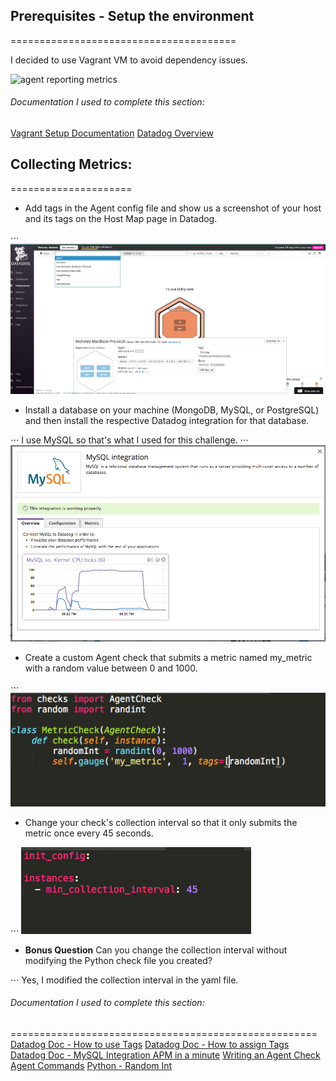## Prerequisites - Setup the environment
=======================================

I decided to use Vagrant VM to avoid dependency issues.

![agent reporting metrics](/img/agent_reporting_metrics.png) 

###### Documentation I used to complete this section: 
[Vagrant Setup Documentation](https://www.vagrantup.com/intro/getting-started/project_setup.html)
[Datadog Overview](https://www.youtube.com/watch?v=mpuVItJSFMc)

## Collecting Metrics:
=====================
* Add tags in the Agent config file and show us a screenshot of your host and its tags on the Host Map page in Datadog.

⋅⋅⋅ ![Host Map page showing Tags](/img/hostmap_tag.png)

* Install a database on your machine (MongoDB, MySQL, or PostgreSQL) and then install the respective Datadog integration for that database.

⋅⋅⋅ I use MySQL so that's what I used for this challenge. 
⋅⋅⋅ ![MySQL Integration](/img/mysql_integration.png)

* Create a custom Agent check that submits a metric named my_metric with a random value between 0 and 1000.

⋅⋅⋅ ![Custom Agent Check with Random Value](/img/custom_agent_randomint.png)

* Change your check's collection interval so that it only submits the metric once every 45 seconds.

⋅⋅⋅ ![45 second Collection Interval](/img/collection_interval.png)

* **Bonus Question** Can you change the collection interval without modifying the Python check file you created?

⋅⋅⋅ Yes, I modified the collection interval in the yaml file.


###### Documentation I used to complete this section:
=====================================================
[Datadog Doc - How to use Tags](https://docs.datadoghq.com/getting_started/tagging/using_tags/)
[Datadog Doc - How to assign Tags](https://docs.datadoghq.com/getting_started/tagging/assigning_tags/)
[Datadog Doc - MySQL Integration ](https://docs.datadoghq.com/integrations/mysql/)
[APM in a minute](https://www.youtube.com/watch?v=faoR5M-BaSw)
[Writing an Agent Check](https://docs.datadoghq.com/developers/agent_checks/)
[Agent Commands](https://docs.datadoghq.com/agent/faq/agent-commands/)
[Python - Random Int](https://stackoverflow.com/questions/3996904/generate-random-integers-between-0-and-9)
